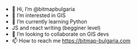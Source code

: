 - 👋 Hi, I’m @bitmapbulgaria
- 👀 I’m interested in GIS
- 🌱 I’m currently learning Python
- JS and react writing (begginer level)
- 💞️ I’m looking to collaborate on GIS devs
- 📫 How to reach me https://bitmap-bulgaria.com

<!---
bitmapbulgaria/bitmapbulgaria is a ✨ special ✨ repository because its `README.md` (this file) appears on your GitHub profile.
You can click the Preview link to take a look at your changes.
--->
